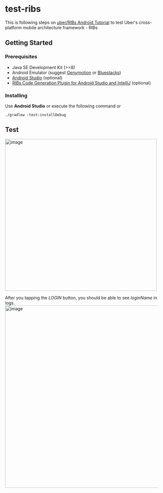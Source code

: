 # test-ribs
This is following steps on [uber/RIBs Android Tutorial](https://github.com/uber/RIBs/wiki/Android-Tutorial-1) to test Uber's cross-platform mobile architecture framework - RIBs

## Getting Started

### Prerequisites

* Java SE Development Kit (>=8)
* Android Emulator (suggest [Genymotion](https://www.genymotion.com) or [Bluestacks](https://www.bluestacks.com))
* [Android Studio](https://developer.android.com/studio/) (optional)
* [RIBs Code Generation Plugin for Android Studio and IntelliJ](https://github.com/uber/RIBs/wiki/Android-Tooling#ribs-code-generation-plugin-for-android-studio-and-intellij) (optional)

### Installing

Use **Android Studio** or execute the following command or 
```
./gradlew :test:installDebug
```

## Test
<img width="500" alt="image" src="https://user-images.githubusercontent.com/4859095/48468148-0845e600-e826-11e8-8ee2-1c3642286b0b.png">

After you tapping the *LOGIN* button, you should be able to see *loginName* in logs.
<img width="600" alt="image" src="https://user-images.githubusercontent.com/4859095/48468366-9752fe00-e826-11e8-92e7-f36828fd4db9.png">
